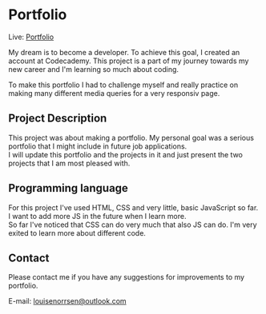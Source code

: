 # Portfolio
Live: [Portfolio](https://www.louisenorrsen.com)

My dream is to become a developer. To achieve this goal, I created an account at Codecademy.
This project is a part of my journey towards my new career and I'm learning so much about coding.

To make this portfolio I had to challenge myself and really practice on making many different media queries for a very responsiv page.

## Project Description
This project was about making a portfolio. My personal goal was a serious portfolio that I might include in future job applications.\
I will update this portfolio and the projects in it and just present the two projects that I am most pleased with.

## Programming language
For this project I've used HTML, CSS and very little, basic JavaScript so far. I want to add more JS in the future when I learn more.\
So far I've noticed that CSS can do very much that also JS can do. I'm very exited to learn more about different code.

## Contact
Please contact me if you have any suggestions for improvements to my portfolio.

E-mail: louisenorrsen@outlook.com
